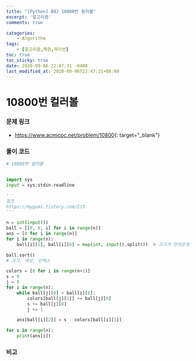 ```yaml
---
title: "[Python] BOJ 10800번 컬러볼"
excerpt: '알고리즘'
comments: true

categories:
    - Algorithm
tags:
    - [알고리즘,백준,파이썬]
toc: true
toc_sticky: true
date: 2020-09-06 22:47:31 -0400
last_modified_at: 2020-09-06T22:47:31+08:00
---
```


# 10800번 컬러볼

### 문제 링크
- <https://www.acmicpc.net/problem/10800>{: target="\_blank"}

### 풀이 코드

```python
# 10800번 컬러볼


import sys
input = sys.stdin.readline

'''
참조
https://mygumi.tistory.com/273
'''

n = int(input())
ball = [[0, 0, i] for i in range(n)]
ans = [0 for i in range(n)]
for i in range(n):
    ball[i][1], ball[i][0] = map(int, input().split())  # 크기가 먼저오게 담는다

ball.sort()
# 크기, 색상, 인덱스

colors = [0 for i in range(n+1)]
s = 0
j = 0
for i in range(n):
    while ball[j][0] < ball[i][0]:
        colors[ball[j][1]] += ball[j][0]
        s += ball[j][0]
        j += 1

    ans[ball[i][2]] = s - colors[ball[i][1]]

for i in range(n):
    print(ans[i])
```

### 비고